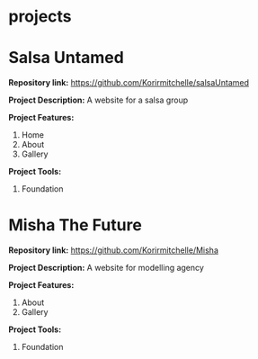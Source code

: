 # projects

# Salsa Untamed
**Repository link:** https://github.com/Korirmitchelle/salsaUntamed

**Project Description:** A website for a salsa group

**Project Features:**<ol>
<li>Home</li>
<li>About</li>
<li>Gallery</li>
</ol>

**Project Tools:**<ol>
<li>Foundation</li>

</ol>
                  
# Misha The Future
**Repository link:** https://github.com/Korirmitchelle/Misha

**Project Description:** A website for modelling agency

**Project Features:**<ol>
<li>About</li>
<li>Gallery</li>
</ol>

**Project Tools:**<ol>
<li>Foundation</li>

</ol>
                  
